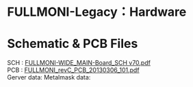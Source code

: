 
# FULLMONI-Legacy：Hardware
# Schematic & PCB Files
 SCH : [FULLMONI-WIDE_MAIN-Board_SCH v70.pdf](https://github.com/tomoya723/FULLMONI-WIDE/blob/main/PCB/FULLMONI-WIDE_MAIN-Board_SCH%20v70.pdf)<br>
 PCB : [FULLMONI_revC_PCB_20130306_101.pdf](https://github.com/tomoya723/FULLMONI-Legacy/blob/c4a8cc1ee19b74c6463b97665e4f9444e0cc6ba2/Hardware/FULLMONI_revC_PCB_20130306_101.pdf)<br>
 Gerver data: 
 Metalmask data: 
